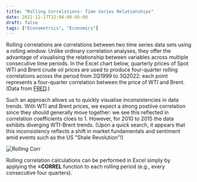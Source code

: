 ```yaml
---
title: "Rolling Correlations: Time Series Relationships"
date: 2022-12-17T22:04:08-05:00
draft: false
tags: ["Econometrics", "Economics"]
---
```

Rolling correlations are correlations between two time series data sets using a rolling window. Unlike ordinary correlation analyses, they offer the advantage of visualising the relationship between variables across multiple consecutive time periods. In the Excel chart below, quarterly prices of Spot WTI and Brent crude oil prices are used to produce four-quarter rolling correlations across the period from 2Q1999 to 3Q2022: each point represents a four-quarter correlation between the price of WTI and Brent. (Data from [FRED](https://fred.stlouisfed.org/).)

Such an approach allows us to quickly visualise inconsistencies in data trends. With WTI and Brent prices, we expect a strong postiive correlation since they should generally move together: we see this reflected in correlation coefficients cloes to 1. However, for 2010 to 2015 the data exhibits diverging WTI-Brent trends. (Upon a quick search, it appears that this inconsistency reflects a shift in market fundamentals and sentiment amid events such as the US "Shale Revolution"!)

![Rolling Corr](/Rolling.jpg)

Rolling correlation calculations can be performed in Excel simply by applying the **=CORREL** function to each rolling period (e.g., every consecutive four quarters).
